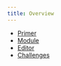 ```yaml
---
title: Overview
---
```


* [Primer](primer.md)
* [Module](module.md)
* [Editor](editor.md)
* [Challenges](challenges.md)

